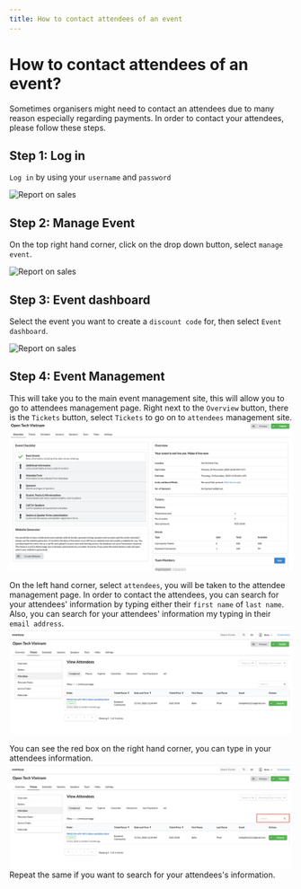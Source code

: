 ```yaml
---
title: How to contact attendees of an event
---
```


# How to contact attendees of an event?

Sometimes organisers might need to contact an attendees due to many reason especially regarding payments. In order to contact your attendees, please follow these steps. 

## Step 1: Log in
`Log in` by using your `username` and `password`

![Report on sales](/images/Log-in-page.png)

## Step 2: Manage Event
On the top right hand corner, click on the drop down button, select `manage event`. 

![Report on sales](/images/Manage-events-bar.png)

## Step 3: Event dashboard
Select the event you want to create a `discount code` for, then select `Event dashboard`.

![Report on sales](/images/How-to-create-a-discount-code-for-tickets-8.png)

## Step 4: Event Management
This will take you to the main event management site, this will allow you to go to attendees management page. Right next to the `Overview` button, there is the `Tickets` button, select `Tickets` to go on to `attendees` management site. 
![How to contact attendees](/images/How-to-contact-attendees-of-an-event-2.png)

On the left hand corner, select `attendees`, you will be taken to the attendee management page. In order to contact the attendees, you can search for your attendees' information by typing either their `first name` of `last name`. Also, you can search for your attendees' information my typing in their `email address`. 
![How to contact attendees](/images/How-to-contact-attendees-of-an-event-3.png)

You can see the red box on the right hand corner, you can type in your attendees information. 
![How to contact attendees](/images/How-to-contact-attendees-of-an-event-4.png)
Repeat the same if you want to search for your attendees's information.
